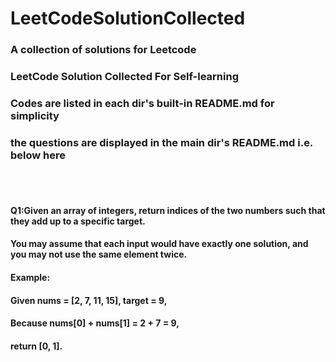 # LeetCodeSolutionCollected
### A collection of solutions for Leetcode
###  LeetCode Solution Collected For Self-learning<br>
###  Codes are listed in each dir's built-in README.md for simplicity<br>
###  the questions are displayed in the main dir's README.md i.e. below here
<br>
<br>

#### Q1:Given an array of integers, return indices of the two numbers such that they add up to a specific target.
#### You may assume that each input would have exactly one solution, and you may not use the same element twice.
#### Example:
#### Given nums = [2, 7, 11, 15], target = 9,
#### Because nums[0] + nums[1] = 2 + 7 = 9,
#### return [0, 1].

<br>
<br>
